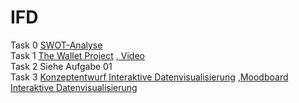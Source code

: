 # IFD
Task 0
<a href="https://yeram-in.github.io/IFD/task0.SWOT/#"> SWOT-Analyse</a>
<br>
Task 1
<a href="https://yeram-in.github.io/IFD/task1.TheWalletProject/The_Wallet_Project.pdf" target="_blank">The Wallet Project</a> ,<a href="https://yeram-in.github.io/IFD/task1.TheWalletProject/#"> Video</a>
<br>
Task 2 Siehe Aufgabe 01
<br>
Task 3 
<a href="https://yeram-in.github.io/IFD/task3.Interaktive Datenvisualisierung/#03.1.pdf" target="_blank">Konzeptentwurf Interaktive Datenvisualisierung</a> ,<a href="https://yeram-in.github.io/IFD/task3.Interaktive Datenvisualisierung/#03.2.pdf">Moodboard Interaktive Datenvisualisierung</a>
